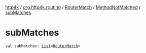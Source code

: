 [http4k](../../../index.md) / [org.http4k.routing](../../index.md) / [RouterMatch](../index.md) / [MethodNotMatched](index.md) / [subMatches](./sub-matches.md)

# subMatches

`val subMatches: `[`List`](https://kotlinlang.org/api/latest/jvm/stdlib/kotlin.collections/-list/index.html)`<`[`RouterMatch`](../index.md)`>`